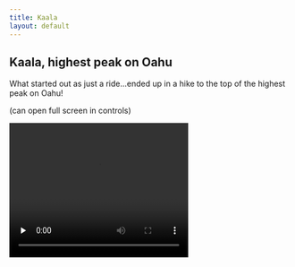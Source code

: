 ```yaml
---
title: Kaala
layout: default
---
```


## Kaala, highest peak on Oahu


What started out as just a ride...ended up in a hike to the top of the highest peak on Oahu!   
<p>(can open full screen in controls)</p>
<p>
   <video width="320" height="240" controls src="../images/kaala.webm" type="video/webm" preload="none">
  
</video>
</p>
